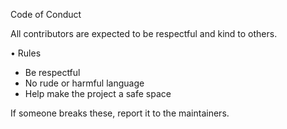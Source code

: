 Code of Conduct

All contributors are expected to be respectful and kind to others.

• Rules

- Be respectful
- No rude or harmful language
- Help make the project a safe space

If someone breaks these, report it to the maintainers.
